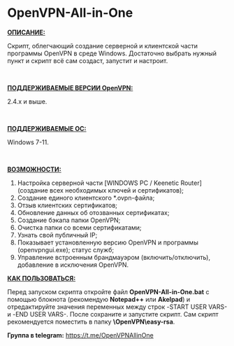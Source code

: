 # OpenVPN-All-in-One

**<ins>ОПИСАНИЕ:**</ins><br>
<p>Скрипт, облегчающий создание серверной и клиентской части программы OpenVPN в среде Windows. Достаточно выбрать нужный пункт и скрипт всё сам создаст, запустит и настроит.</p><br>

**<ins>ПОДДЕРЖИВАЕМЫЕ ВЕРСИИ OpenVPN:**</ins><br>
<p>2.4.x и выше.</p><br>

**<ins>ПОДДЕРЖИВАЕМЫЕ ОС:**</ins><br>
<p>Windows 7-11.</p><br>

**<ins>ВОЗМОЖНОСТИ:**</ins><br>
1. Настройка серверной части [WINDOWS PC / Keenetic Router] (создание всех необходимых ключей и сертификатов);
2. Создание единого клиентского *.ovpn-файла;
3. Отзыв клиентских сертификатов;
4. Обновление данных об отозванных сертификатах;
5. Создание бэкапа папки OpenVPN;
6. Очистка папки со всеми сертификатами;
7. Узнать свой публичный IP;
8. Показывает установленную версию OpenVPN и программы (openvpngui.exe); статус служб;
9. Управление встроенным брандмауэром (включить/отключить), добавление в исключения OpenVPN.

**<ins>КАК ПОЛЬЗОВАТЬСЯ:**</ins><br>

Перед запуском скрипта откройте файл **OpenVPN-All-in-One.bat** с помощью блокнота (рекомендую **Notepad++** или **Akelpad**) и отредактируйте значения переменных между строк -START USER VARS- и -END USER VARS-. После сохраните и запустите скрипт. Сам скрипт рекомендуется поместить в папку **\OpenVPN\easy-rsa**.

**Группа в telegram:** https://t.me/OpenVPNAllinOne
